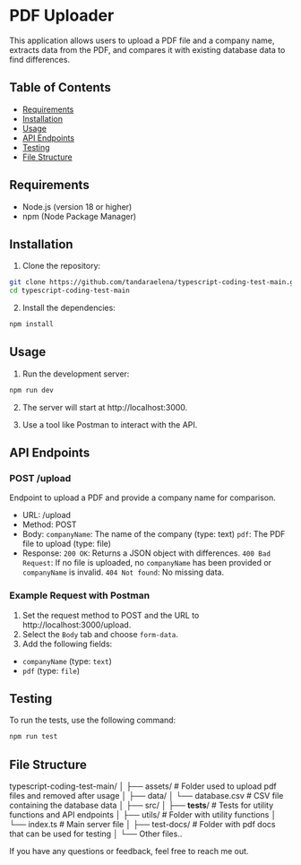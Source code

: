 # PDF Uploader

This application allows users to upload a PDF file and a company name, extracts data from the PDF, and compares it with existing database data to find differences.

## Table of Contents

- [Requirements](#requirements)
- [Installation](#installation)
- [Usage](#usage)
- [API Endpoints](#api-endpoints)
- [Testing](#testing)
- [File Structure](#file-structure)

## Requirements

- Node.js (version 18 or higher)
- npm (Node Package Manager)

## Installation

1. Clone the repository:

```bash
git clone https://github.com/tandaraelena/typescript-coding-test-main.git
cd typescript-coding-test-main
```

2. Install the dependencies:

```bash
npm install
```

## Usage

1. Run the development server:

```bash
npm run dev
```

2. The server will start at http://localhost:3000.

3. Use a tool like Postman to interact with the API.

## API Endpoints

### POST /upload

Endpoint to upload a PDF and provide a company name for comparison.

- URL: /upload
- Method: POST
- Body:
  `companyName`: The name of the company (type: text)
  `pdf`: The PDF file to upload (type: file)
- Response:
  `200 OK`: Returns a JSON object with differences.
  `400 Bad Request`: If no file is uploaded, no `companyName` has been provided or `companyName` is invalid.
  `404 Not found`: No missing data.

### Example Request with Postman

1. Set the request method to POST and the URL to http://localhost:3000/upload.
2. Select the `Body` tab and choose `form-data`.
3. Add the following fields:

- `companyName` (type: `text`)
- `pdf` (type: `file`)

## Testing

To run the tests, use the following command:

```bash
npm run test
```

## File Structure

typescript-coding-test-main/
│
├── assets/ # Folder used to upload pdf files and removed after usage
│
├── data/
│   └── database.csv # CSV file containing the database data
│
├── src/
│   ├── **tests**/ # Tests for utility functions and API endpoints
│   ├── utils/ # Folder with utility functions
│   └── index.ts # Main server file
│
├── test-docs/ # Folder with pdf docs that can be used for testing
│
└── Other files..

If you have any questions or feedback, feel free to reach me out.
